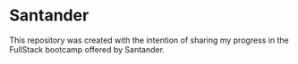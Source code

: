 # Santander
This repository was created with the intention of sharing my progress in the FullStack bootcamp offered by Santander.
